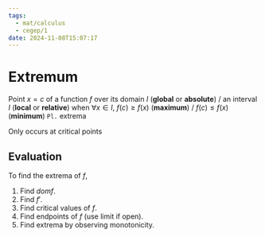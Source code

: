 ```yaml
---
tags:
  - mat/calculus
  - cegep/1
date: 2024-11-08T15:07:17
---
```


# Extremum

Point $x = c$ of a function $f$ over its domain $I$ (**global** or **absolute**) / an interval $I$ (**local** or **relative**) when $\forall x \in I$, $f(c) \ge f(x)$ (**maximum**) / $f(c) \le f(x)$ (**minimum**)
`Pl.` extrema

Only occurs at critical points

## Evaluation

To find the extrema of $f$,

1. Find $domf$.
2. Find $f'$.
3. Find critical values of $f$.
4. Find endpoints of $f$ (use limit if open).
5. Find extrema by observing monotonicity.

